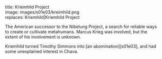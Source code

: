 title: Kriemhild Project  
image: images/s01e03/kreimhild.png  
replaces: Kriemhild|Kriemhild Project  

The American successor to the Nibelung Project, a search for reliable ways to create or cultivate metahumans. Marcus Krieg was involved, but the extent of his involvement is unknown.

Kriemhild turned Timothy Simmons into [an abomination][s01e03], and had some unexplained interest in Chava.
